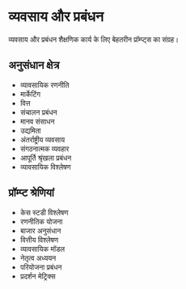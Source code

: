# व्यवसाय और प्रबंधन

व्यवसाय और प्रबंधन शैक्षणिक कार्य के लिए बेहतरीन प्रॉम्प्ट्स का संग्रह।

## अनुसंधान क्षेत्र
- व्यावसायिक रणनीति
- मार्केटिंग
- वित्त
- संचालन प्रबंधन
- मानव संसाधन
- उद्यमिता
- अंतर्राष्ट्रीय व्यवसाय
- संगठनात्मक व्यवहार
- आपूर्ति श्रृंखला प्रबंधन
- व्यावसायिक विश्लेषण

## प्रॉम्प्ट श्रेणियां
- केस स्टडी विश्लेषण
- रणनीतिक योजना
- बाजार अनुसंधान
- वित्तीय विश्लेषण
- व्यावसायिक मॉडल
- नेतृत्व अध्ययन
- परियोजना प्रबंधन
- प्रदर्शन मेट्रिक्स